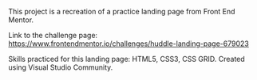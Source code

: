 This project is a recreation of a practice landing page from Front End Mentor. 

Link to the challenge page: https://www.frontendmentor.io/challenges/huddle-landing-page-679023

Skills practiced for this landing page: HTML5, CSS3, CSS GRID. Created using Visual Studio Community. 
